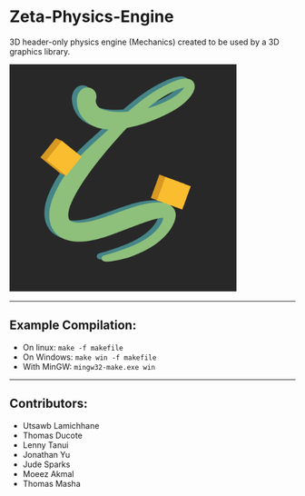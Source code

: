 # **Zeta-Physics-Engine**

3D header-only physics engine (Mechanics) created to be used by a 3D graphics library.

<img src="yourmom_png.png" width="400" height="400"/>

___

## Example Compilation:
* On linux: `make -f makefile`
* On Windows: `make win -f makefile`
* With MinGW: `mingw32-make.exe win`

___

## Contributors:
 * Utsawb Lamichhane
 * Thomas Ducote
 * Lenny Tanui
 * Jonathan Yu
 * Jude Sparks
 * Moeez Akmal
 * Thomas Masha
